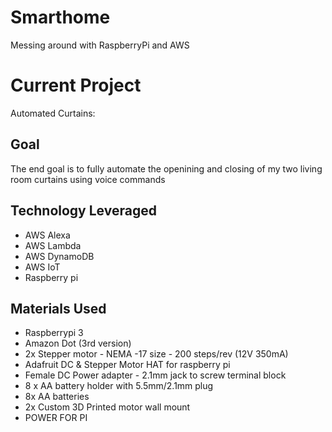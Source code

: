 # Smarthome
Messing around with RaspberryPi and AWS

# Current Project
Automated Curtains:
## Goal
The end goal is to fully automate the openining and closing of my two living room curtains using voice commands
## Technology Leveraged
* AWS Alexa
* AWS Lambda
* AWS DynamoDB
* AWS IoT
* Raspberry pi
## Materials Used
* Raspberrypi 3
* Amazon Dot (3rd version)
* 2x Stepper motor - NEMA -17 size - 200 steps/rev (12V 350mA)
* Adafruit DC & Stepper Motor HAT for raspberry pi
* Female DC Power adapter - 2.1mm jack to screw terminal block
* 8 x AA battery holder with 5.5mm/2.1mm plug
* 8x AA batteries
* 2x Custom 3D Printed motor wall mount
* POWER FOR PI

